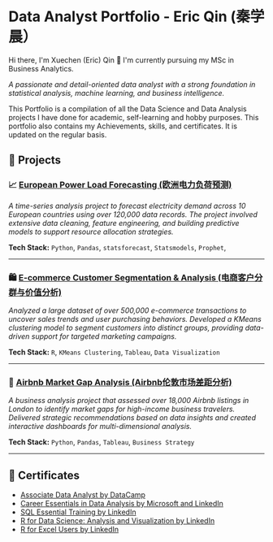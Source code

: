 # Data Analyst Portfolio - Eric Qin (秦学晨）
Hi there, I'm Xuechen (Eric) Qin 👋 I'm currently pursuing my MSc in Business Analytics. 

*A passionate and detail-oriented data analyst with a strong foundation in statistical analysis, machine learning, and business intelligence.* 

This Portfolio is a compilation of all the Data Science and Data Analysis projects I have done for academic, self-learning and hobby purposes. This portfolio also contains my Achievements, skills, and certificates. It is updated on the regular basis.

## 🚀 Projects

### 📈 [European Power Load Forecasting (欧洲电力负荷预测)](https://github.com/ericxq27/Data-Analyst-Portfolio)
*A time-series analysis project to forecast electricity demand across 10 European countries using over 120,000 data records. The project involved extensive data cleaning, feature engineering, and building predictive models to support resource allocation strategies.*

**Tech Stack:** `Python`, `Pandas`, `statsforecast`, `Statsmodels`, `Prophet`, 

---

### 🛍️ [E-commerce Customer Segmentation & Analysis (电商客户分群与价值分析)](https://github.com/ericxq27/E-commerce-Customer-Sales-Analysis/tree/main)
*Analyzed a large dataset of over 500,000 e-commerce transactions to uncover sales trends and user purchasing behaviors. Developed a KMeans clustering model to segment customers into distinct groups, providing data-driven support for targeted marketing campaigns.*

**Tech Stack:** `R`, `KMeans Clustering`, `Tableau`, `Data Visualization`

---

### 🏨 [Airbnb Market Gap Analysis (Airbnb伦敦市场差距分析)](https://github.com/ericxq27/Data-Analyst-Portfolio)
*A business analysis project that assessed over 18,000 Airbnb listings in London to identify market gaps for high-income business travelers. Delivered strategic recommendations based on data insights and created interactive dashboards for multi-dimensional analysis.*

**Tech Stack:** `Python`, `Pandas`, `Tableau`, `Business Strategy`

---

## 📄 Certificates
- [Associate Data Analyst by DataCamp](https://github.com/ericxq27/Data-Analyst-Portfolio/blob/main/Certificates/ASSOCIATE%20DATA%20ANALYST.pdf)
- [Career Essentials in Data Analysis by Microsoft and LinkedIn](https://github.com/ericxq27/Data-Analyst-Portfolio/blob/main/Certificates/CertificateOfCompletion_Career%20Essentials%20in%20Data%20Analysis%20by%20Microsoft%20and%20LinkedIn.pdf)
- [SQL Essential Training by LinkedIn](https://github.com/ericxq27/Data-Analyst-Portfolio/blob/main/Certificates/CertificateOfCompletion_SQL%20Essential%20Training.pdf)
- [R for Data Science: Analysis and Visualization by LinkedIn](https://github.com/ericxq27/Data-Analyst-Portfolio/blob/main/Certificates/CertificateOfCompletion_R%20for%20Data%20Science%20Analysis%20and%20Visualization.pdf)
- [R for Excel Users by LinkedIn](https://github.com/ericxq27/Data-Analyst-Portfolio/blob/main/Certificates/CertificateOfCompletion_R%20for%20Excel%20Users.pdf)
